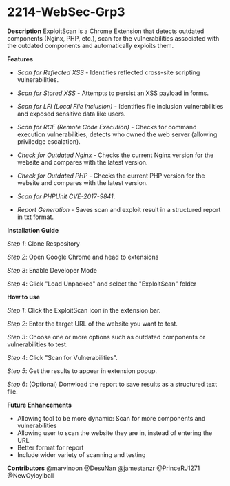 # 2214-WebSec-Grp3

**Description**
ExploitScan is a Chrome Extension that detects outdated components (Nginx, PHP, etc.), scan for the vulnerabilities associated with the outdated components and automatically exploits them.

**Features**

- *Scan for Reflected XSS* - Identifies reflected cross-site scripting vulnerabilities. 

- *Scan for Stored XSS* - Attempts to persist an XSS payload in forms.

- *Scan for LFI (Local File Inclusion)* - Identifies file inclusion vulnerabilities and exposed sensitive data like users.

- *Scan for RCE (Remote Code Execution)* - Checks for command execution vulnerabilities, detects who owned the web server (allowing priviledge escalation).

- *Check for Outdated Nginx* - Checks the current Nginx version for the website and compares with the latest version.

- *Check for Outdated PHP* - Checks the current PHP version for the website and compares with the latest version.
- *Scan for PHPUnit CVE-2017-9841*.
- *Report Generation* - Saves scan and exploit result in a structured report in txt format.

**Installation Guide**

*Step 1*: Clone Respository

*Step 2*: Open Google Chrome and head to extensions

*Step 3*: Enable Developer Mode

*Step 4*: Click "Load Unpacked" and select the "ExploitScan" folder

**How to use**

*Step 1*: Click the ExploitScan icon in the extension bar.

*Step 2*: Enter the target URL of the website you want to test.

*Step 3*: Choose one or more options such as outdated components or vulnerabilities to test.

*Step 4*: Click "Scan for Vulnerabilities".

*Step 5*: Get the results to appear in extension popup.

*Step 6*: (Optional) Donwload the report to save results as a structured text file.

**Future Enhancements**
- Allowing tool to be more dynamic: Scan for more components and vulnerabilities
- Allowing user to scan the website they are in, instead of entering the URL
- Better format for report
- Include wider variety of scanning and testing

**Contributors**
@marvinoon
@DesuNan
@jamestanzr
@PrinceRJ1271
@NewOyioyiball
